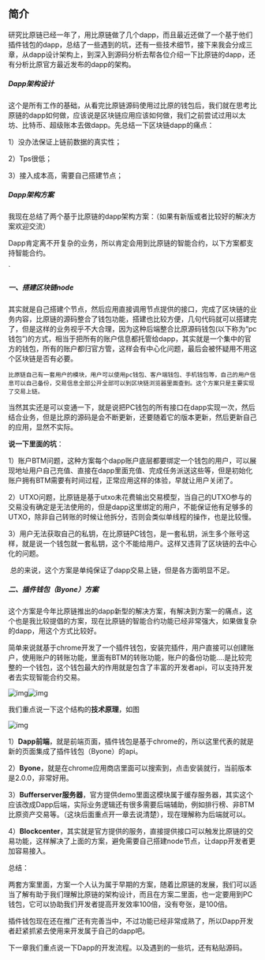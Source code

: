 ## 简介

​	研究比原链已经一年了，用比原链做了几个dapp，而且最近还做了一个基于他们插件钱包的dapp，总结了一些遇到的坑，还有一些技术细节，接下来我会分成三章，从dapp设计架构上，到深入到源码分析去帮各位介绍一下比原链的dapp，还有分析比原官方最近发布的dapp的架构。

 

##### Dapp架构设计

这个是所有工作的基础，从看完比原链源码使用过比原的钱包后，我们就在思考比原链的dapp如何做，应该说是区块链应用应该如何做，我们之前尝试过用以太坊、比特币、超级账本去做dapp。先总结一下区块链dapp的痛点：

1）没办法保证上链前数据的真实性；

2）Tps很低；

3）接入成本高，需要自己搭建节点；

 

##### Dapp架构方案

我现在总结了两个基于比原链的dapp架构方案：（如果有新版或者比较好的解决方案欢迎交流）

 

Dapp肯定离不开复杂的业务，所以肯定会用到比原链的智能合约，以下方案都支持智能合约。

`

##### 一、搭建区块链node

其实就是自己搭建个节点，然后应用直接调用节点提供的接口，完成了区块链的业务内容，比原链的源码整合了钱包功能，搭建也比较方便，几句代码就可以搭建完了，但是这样的业务视乎不大合理，因为这种后端整合比原源码钱包(以下称为“pc钱包”)的方式，相当于把所有的账户信息都托管给dapp，其实就是一个集中的官方的钱包，所有的账户都归官方管，这样会有中心化问题，最后会被怀疑用不用这个区块链是否有必要。

 	比原链自己有一套用户的模块，用户可以使用pc钱包、客户端钱包、手机钱包等，自己的用户信息可以自己备份，交易信息全部公开全部可以到区块链浏览器里面查到。这个方案只是主要实现了交易上链。

当然其实还是可以变通一下，就是说把PC钱包的所有接口在dapp实现一次，然后结合业务，但是比原的源码是会不断更新，还要随着它的版本更新，然后更新自己的应用，显然不实际。

 

**说一下里面的坑**：

1）账户BTM问题，这种方案每个dapp账户底层都要绑定一个钱包的用户，可以展现地址用户自己充值、直接在dapp里面充值、完成任务派送这些等，但是初始化账户拥有BTM需要有时间过程，正常应用这样的体验，早就让用户关闭了。

2）UTXO问题，比原链是基于utxo未花费输出交易模型，当自己的UTXO参与的交易没有确定是无法使用的，但是dapp这里绑定的用户，不能保证他有足够多的UTXO，除非自己转账的时候让他拆分，否则会类似单线程的操作，也是比较慢。

3）用户无法获取自己的私钥，在比原链PC钱包，是一套私钥，派生多个账号这样，就是说一个钱包就一套私钥，这个不能给用户。这样又违背了区块链的去中心化的问题。

​    总的来说，这个方案是单纯保证了dapp交易上链，但是各方面明显不足。

 

##### 二、**插件钱包（Byone）方案**

这个方案是今年比原链推出的dapp新型的解决方案，有解决到方案一的痛点，这个也是我比较提倡的方案，现在比原链的智能合约功能已经非常强大，如果做复杂的dapp，用这个方式比较好。

简单来说就基于chrome开发了一个插件钱包，安装完插件，用户直接可以创建账户，使用账户的转账功能，里面有BTM的转账功能，账户的备份功能....是比较完整的一个钱包，这个钱包最大的作用就是包含了丰富的开发者api，可以支持开发者去实现智能合约交易。

![img](https://github.com/cancelloveyan/bytomResearch-/blob/master/image/1_p1%20.png?raw=true)![img](https://github.com/cancelloveyan/bytomResearch-/blob/master/image/1_p2.png?raw=true) 

 

我们重点说一下这个结构的**技术原理**，如图

![img](https://github.com/cancelloveyan/bytomResearch-/blob/master/image/1_p3.png?raw=true)

 

1）**Dapp前端**，就是前端页面，插件钱包是基于chrome的，所以这里代表的就是新的页面集成了插件钱包（Byone）的api。

2）**Byone**，就是在chrome应用商店里面可以搜索到，点击安装就行，当前版本是2.0.0，非常好用。

3）**Bufferserver服务器**，官方提供demo里面这模块属于缓存服务器，其实这个应该改成Dapp后端，实际业务逻辑还有很多需要后端辅助，例如排行榜、非BTM比原资产交易等。（这块后面重点开一章去说清楚），现在理解称为后端就可以。

4）**Blockcenter**，其实就是官方提供的服务，直接提供接口可以触发比原链的交易功能，这样解决了上面的方案，避免需要自己搭建node节点，让dapp开发者更加容易接入。

 

总结：

两套方案里面，方案一个人认为属于早期的方案，随着比原链的发展，我们可以适当了解有助于我们理解比原链的架构设计，而且在方案二里面，也一定要用到PC钱包，它可以协助我们开发者提高开发效率100倍，没有夸张，是100倍。

插件钱包现在还在推广还有完善当中，不过功能已经非常成熟了，所以Dapp开发者赶紧抓紧去使用来开发属于自己的dapp吧。

 

下一章我们重点说一下Dapp的开发流程。以及遇到的一些坑，还有粘贴源码。

 

 